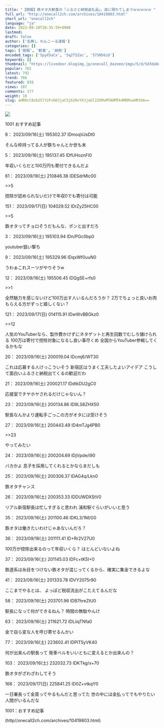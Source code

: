 ```yaml
---
title: "【朗報】鉄オタ大歓喜の「ふるさと納税返礼品」、遂に現れてしまうｗｗｗｗｗ "
full_url: "http://onecall2ch.com/archives/10419803.html"
short_url: "onecall2ch"
language: "ja"
date: 2023-09-20T20:35:59+0900
lastmod: 
draft: false
author: ['名無し わんこーる速報']
categories: []
tags: ['朗報', '歓喜', '納税']
encoded_tags: ['5pyX5aCx', '5q2T5Zac', '57SN56iO']
keywords: []
thumbnail: "https://livedoor.blogimg.jp/onecall_dazeee/imgs/5/d/5d3da6db-s.jpg"
popular: 762
latest: 792
trend: 766
featured: 838
views: 187
comments: 177
weight: 10
slug: aHR0cC8vb25lY2FsbDJjaC5jb20vYXJjaGl2ZXMvMTA0MTk4MDMuaHRtbA==
---
```


![](https://livedoor.blogimg.jp/onecall_dazeee/imgs/5/d/5d3da6db-s.jpg)

<div> <p class='name2'> 1001 おすすめ記事</p> <p class='name2'>8： 2023/09/16(土) 195302.37 IDmoqVJsDt0</p><p class='onecall'> そんな枠持ってる人が鉄ちゃんとか世も末 </p> <p class='name2'>5： 2023/09/16(土) 195137.45 IDfUHoznFl0</p><p class='onecall'> 年収いくらだと100万円も寄付できるんだよ </p> <p class='name2'>61： 2023/09/16(土) 210846.38 IDESdrMIc00</p><p class='onecall'> <p class='anchor'>>>5</p> 控除が認められないだけで年収0でも寄付は可能 </p> <p class='name2'>151： 2023/09/17(日) 104029.52 IDrZy25HC00</p><p class='onecall'> <p class='anchor'>>>5</p> 鉄オタってチョロそうだもんな、ポンと出すだろ </p> <p class='name2'>3： 2023/09/16(土) 195103.94 IDn/PGc0bp0</p><p class='onecall'> youtuber狙い撃ち </p> <p class='name2'>9： 2023/09/16(土) 195329.96 IDqxWf0uuN0</p><p class='onecall'> うわぁこれスーツがやりそうw </p> <p class='name2'>12： 2023/09/16(土) 195506.45 IDQgSE+rfs0</p><p class='onecall'> <p class='anchor'>>>1</p> 全然魅力を感じないけど100万出す人いるんだろうか？ 2万でちょっと良いお肉もらえる方がずっと嬉しくない？ </p> <p class='name2'>121： 2023/09/17(日) 014115.91 IDwWvBBGkz0</p><p class='onecall'> <p class='anchor'>>>12</p> 人気のYouTuberなら、製作費かけずにネタゲットと再生回数でむしろ儲けられる 100万は寄付で控除対象になるし良い事尽くめ 全国からYouTuber参戦してくるかもな </p> <p class='name2'>20： 2023/09/16(土) 200019.04 IDcmj6/WT30</p><p class='onecall'> これは応募する人けっこういそう 新宿区はうまく工夫したよいアイデア こうして面白いふるさと納税出てくるの歓迎だわ </p> <p class='name2'>21： 2023/09/16(土) 200021.17 IDdtkDU2gC0</p><p class='onecall'> 応接室でチヤホヤされるだけじゃないん？ </p> <p class='name2'>23： 2023/09/16(土) 200134.86 ID9LS8ZHX50</p><p class='onecall'> 駅長なんかより運転手ごっこの方がオタには受けそう </p> <p class='name2'>27： 2023/09/16(土) 200443.49 ID4mTJg4PB0</p><p class='onecall'> <p class='anchor'>>>23</p> やってみたい </p> <p class='name2'>24： 2023/09/16(土) 200204.69 IDjVpde/i90</p><p class='onecall'> バカかよ 息子を採用してくれるとかならまだしも </p> <p class='name2'>25： 2023/09/16(土) 200306.37 IDAG4q/Lkn0</p><p class='onecall'> 鉄オタチャンス </p> <p class='name2'>26： 2023/09/16(土) 200353.33 IDDUWDXStV0</p><p class='onecall'> リアル新宿駅長は忙しすぎると思われ 浦和駅ぐらいがいいと思う </p> <p class='name2'>35： 2023/09/16(土) 201100.46 IDKL3/1M/G0</p><p class='onecall'> 鉄オタは働きたいわけじゃあないんだろ？ </p> <p class='name2'>36： 2023/09/16(土) 201111.41 ID+Rr2V27U0</p><p class='onecall'> 100万が控除出来るのって年収いくら？ ほとんどいないよね </p> <p class='name2'>37： 2023/09/16(土) 201145.03 IDFc+tK5I+0</p><p class='onecall'> 鉄道系は糸目をつけない鉄オタが混じってくるから、確実に集金できるよな </p> <p class='name2'>41： 2023/09/16(土) 201333.78 IDVY2075r90</p><p class='onecall'> ここまでやるとは、 よっぽど税収流出がこたえてるんだな </p> <p class='name2'>58： 2023/09/16(土) 203701.96 IDB7hreZtU0</p><p class='onecall'> 駅長になって何ができるねん？ 時間の無駄やんけ </p> <p class='name2'>63： 2023/09/16(土) 211621.72 IDLiiqTNfa0</p><p class='onecall'> 金で自ら変な人を呼び寄せるんかい </p> <p class='name2'>77： 2023/09/16(土) 223602.41 IDPlT5yVK40</p><p class='onecall'> 何が出来んの駅長って 発車ベルをいいともに変えるとか出来んの？ </p> <p class='name2'>103： 2023/09/16(土) 232032.73 IDKTkg/x+70</p><p class='onecall'> 鉄オタがざわざわしてそう </p> <p class='name2'>168： 2023/09/17(日) 225841.25 ID0Z+vtkqY0</p><p class='onecall'> 一日署長って金貰ってやるもんだと思ってた 世の中には金払ってでもやりたい人間がいるんだな </p> <p class='name2'>1001：おすすめ記事</p> </div>

(http//onecall2ch.com/archives/10419803.html)
